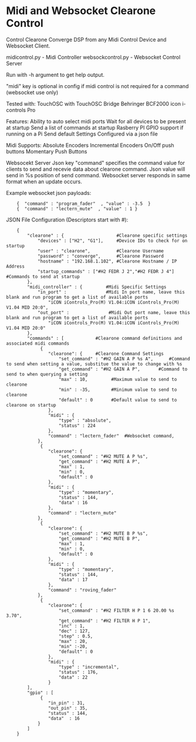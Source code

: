 # Midi and Websocket Clearone Control
Control Clearone Converge DSP from any Midi Control Device and Websocket Client.

midicontrol.py - Midi Controller
websockcontrol.py - Websocket Control Server

Run with -h argument to get help output.

"midi" key is optional in config if midi control is not required for a command (websocket use only)

Tested with:
  TouchOSC with TouchOSC Bridge
  Behringer BCF2000
  icon i-controls Pro

Features:
      Ability to auto select midi ports
      Wait for all devices to be present at startup
      Send a list of commands at startup
      Rasberry PI GPIO support if running on a Pi
      Send default Settings
      Configured via a json file
      
Midi Supports:
      Absolute Encoders
      Incremental Encoders
      On/Off push buttons
      Momentary Push Buttons

Websocekt Server
      Json key "command" specifies the command value for clients to send and recevie data about clearone command.  Json value will send in %s position of send command.
      Websocket server responds in same format when an update occurs.
      
Example websocket json payloads:
      
        {  "command" : "program_fader"  , "value" : -3.5  }
        {  "command" : "lectern_mute"  , "value" : 1 }

JSON File Configuration (Descriptors start with #):

        {
            "clearone" : {                    #Clearone specific settings
                "devices" : ["H2", "G1"],     #Device IDs to check for on startup
                "user" : "clearone",          #Clearone Username
                "password" : "converge",      #Clearone Password
                "hostname" : "192.168.1.102", #Clearone Hostname / IP Address
                "startup_commands" : ["#H2 FEDR J 2","#H2 FEDR J 4"]  #Commands to send at startup
            }, 
            "midi_controller" : {         #Midi Specific Settings
                "in_port" :               #Midi In port name, leave this blank and run program to get a list of available ports
                    "iCON iControls_Pro(M) V1.04:iCON iControls_Pro(M) V1.04 MID 20:0",
                "out_port" :               #Midi Out port name, leave this blank and run program to get a list of available ports
                    "iCON iControls_Pro(M) V1.04:iCON iControls_Pro(M) V1.04 MID 20:0"
            },
            "commands" : [            #Clearone command definitions and associated midi commands
                 {              
                    "clearone": {     #Clearone Command Settings
                        "set_command" : "#H2 GAIN A P %s A",      #Command to send when setting a value, substitue the value to change with %s
                        "get_command" : "#H2 GAIN A P",       #Command to send to when querying a setting 
                        "max" : 10,         #Maximum value to send to clearone
                        "min" : -35,        #Minimum value to send to clearone
                        "default" : 0       #Default value to send to clearone on startup
                    },
                    "midi" : {
                        "type" : "absolute",    
                        "status" : 224
                    },
                    "command" : "lectern_fader"  #Websocket command,
                },  
                 {
                    "clearone": {
                        "set_command" : "#H2 MUTE A P %s",
                        "get_command" : "#H2 MUTE A P",
                        "max" : 1,
                        "min" : 0,
                        "default" : 0
                    },
                    "midi" : {
                        "type" : "momentary",
                        "status" : 144,
                        "data" : 16
                    },
                    "command" : "lectern_mute" 
                },
                 {
                    "clearone": {
                        "set_command" : "#H2 MUTE B P %s",
                        "get_command" : "#H2 MUTE B P",
                        "max" : 1,
                        "min" : 0,
                        "default" : 0
                    },
                    "midi" : {
                        "type" : "momentary",
                        "status" : 144,
                        "data" : 17
                    },
                    "command" : "roving_fader"
                },
                 {
                    "clearone": {
                        "set_command" : "#H2 FILTER H P 1 6 20.00 %s 3.70",
                        "get_command" : "#H2 FILTER H P 1",
                        "inc" : 1,
                        "dec" : 127,
                        "step" : 0.5,
                        "max" : 20,
                        "min" :-20,
                        "default" : 0
                    },
                    "midi" : {
                        "type" : "incremental",
                        "status" : 176,
                        "data" : 22
                    } 
            ], 
            "gpio" : [
                 {
                    "in_pin" : 31,
                    "out_pin" : 35,
                    "status" : 144,
                    "data"  : 16
                }
            ]  
        }



